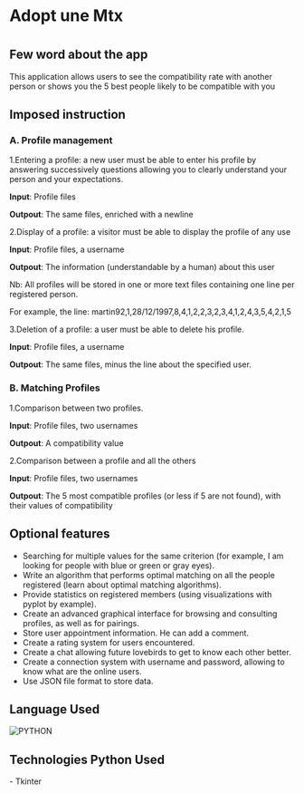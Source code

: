 <h1 text="center">Adopt une Mtx<h1>

## Few word about the app
  This application allows users to see the compatibility rate with another person or shows you the 5 best people likely to be compatible with you

## Imposed instruction

### A. Profile management

1.Entering a profile: a new user must be able to enter his profile by answering successively
questions allowing you to clearly understand your person and your expectations.

**Input**: Profile files

**Outpout**: The same files, enriched with a newline

2.Display of a profile: a visitor must be able to display the profile of any use

**Input**: Profile files, a username

**Outpout**: The information (understandable by a human) about this user

Nb: All profiles will be stored in one or more text files containing one line per registered person.

For example, the line:
martin92,1,28/12/1997,8,4,1,2,2,3,2,3,4,1,2,4,3,5,4,2,1,5


3.Deletion of a profile: a user must be able to delete his profile.

**Input**: Profile files, a username

**Outpout**: The same files, minus the line about the specified user.


### B. Matching Profiles

1.Comparison between two profiles.

**Input**: Profile files, two usernames

**Outpout**: A compatibility value

2.Comparison between a profile and all the others


**Input**: Profile files, two usernames

**Outpout**: The 5 most compatible profiles (or less if 5 are not found), with their values
of compatibility


## Optional features
- Searching for multiple values ​​for the same criterion (for example, I am looking for people with blue or green or gray eyes).
- Write an algorithm that performs optimal matching on all the people registered (learn about optimal matching algorithms).
- Provide statistics on registered members (using visualizations with pyplot by example).
- Create an advanced graphical interface for browsing and consulting profiles, as well as for pairings.
- Store user appointment information. He can add a comment.
- Create a rating system for users encountered.
- Create a chat allowing future lovebirds to get to know each other better.
- Create a connection system with username and password, allowing to know what are the online users.
- Use JSON file format to store data.

## Language Used

![PYTHON](https://img.shields.io/badge/Python-3776AB?style=for-the-badge&logo=python&logoColor=white)

## Technologies Python Used

<p> - Tkinter </p>


